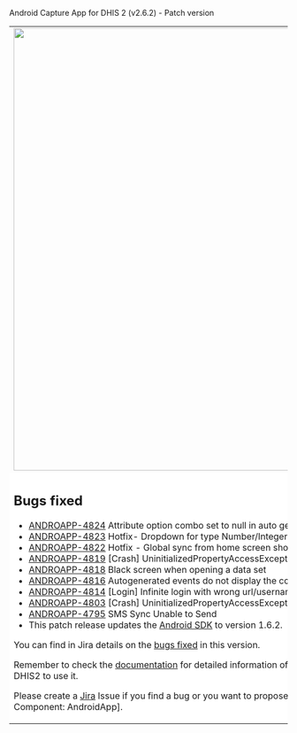 Android Capture App for DHIS 2 (v2.6.2) - Patch version
<table>
<tr> 
<td> 
<img src="https://s3-eu-west-1.amazonaws.com/content.dhis2.org/dhis2-android/android-chrome-384x384.png" width="800"> 
</td> 
<td>
This is a patch version of the <strong>DHIS2 Android App</strong> It builds upon the last version including bug fixes that couldn't wait to the next version. 
It includes no functional improvements neither changes in the User Interface. It means that yours users can update without experiencing any change in the UI. 
</td>
</tr> 
<tr> 
<td colspan="2" bgcolor="white">

## Bugs fixed
* [ANDROAPP-4824](https://jira.dhis2.org/browse/ANDROAPP-4824) Attribute option combo set to null in auto generated events
* [ANDROAPP-4823](https://jira.dhis2.org/browse/ANDROAPP-4823) Hotfix- Dropdown for type Number/Integer are displayed as normal input
* [ANDROAPP-4822](https://jira.dhis2.org/browse/ANDROAPP-4822) Hotfix - Global sync from home screen should not trigger metadata
* [ANDROAPP-4819](https://jira.dhis2.org/browse/ANDROAPP-4819) [Crash] UninitializedPropertyAccessException
* [ANDROAPP-4818](https://jira.dhis2.org/browse/ANDROAPP-4818) Black screen when opening a data set
* [ANDROAPP-4816](https://jira.dhis2.org/browse/ANDROAPP-4816) Autogenerated events do not display the correct message when going back
* [ANDROAPP-4814](https://jira.dhis2.org/browse/ANDROAPP-4814) [Login] Infinite login with wrong url/username/password
* [ANDROAPP-4803](https://jira.dhis2.org/browse/ANDROAPP-4803) [Crash] UninitializedPropertyAccessException
* [ANDROAPP-4795](https://jira.dhis2.org/browse/ANDROAPP-4795) SMS Sync Unable to Send
* This patch release updates the [Android SDK](https://github.com/dhis2/dhis2-android-sdk) to version 1.6.2.
    
You can find in Jira details on the [bugs fixed](https://jira.dhis2.org/issues/?filter=12500) in this version. 

Remember to check the [documentation](https://www.dhis2.org/android-documentation) for detailed 
information of the features included in the App and how to configure DHIS2 to use it. 

Please create a [Jira](https://jira.dhis2.org/secure/Dashboard.jspa) Issue if you find a bug or 
you want to propose a new functionality. [Project: Android App for DHIS2 | Component: 
AndroidApp].
</td>
</tr>
</table>
